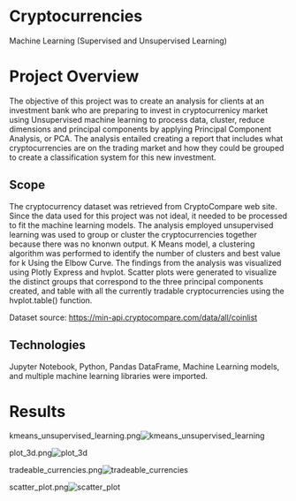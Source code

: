 # Cryptocurrencies
Machine Learning (Supervised and Unsupervised Learning)

# Project Overview
The objective of this project was to create an analysis for clients at an investment bank who are preparing to invest in cryptocurrenicy market using Unsupervised machine learning to process data, cluster, reduce dimensions and principal components by applying Principal Component Analysis, or PCA. The analysis entailed creating a report that includes what cryptocurrencies are on the trading market and how they could be grouped to create a classification system for this new investment.

## Scope 
The cryptocurrency dataset was retrieved from CryptoCompare web site. Since the data used for this project was not ideal, it needed to be processed to fit the machine learning models. The analysis employed unsupervised learning was used to group or cluster the cryptocurrencies together because there was no knonwn output. K Means model, a clustering algorithm was performed to identify the number of clusters and best value for k Using the Elbow Curve. The findings from the analysis was visualized using Plotly Express and hvplot. Scatter plots were generated to visualize the distinct groups that correspond to the three principal components created, and table with all the currently tradable cryptocurrencies using the hvplot.table() function.

Dataset source: https://min-api.cryptocompare.com/data/all/coinlist


## Technologies
Jupyter Notebook, Python, Pandas DataFrame, Machine Learning models, and multiple machine learning libraries were imported.

# Results

kmeans_unsupervised_learning.png![kmeans_unsupervised_learning](https://user-images.githubusercontent.com/80140082/125209098-5f0c5380-e24b-11eb-8580-f97b7e0f58c6.png)



plot_3d.png![plot_3d](https://user-images.githubusercontent.com/80140082/125292861-b952f600-e2d7-11eb-8611-ca2102ff6205.png)



tradeable_currencies.png![tradeable_currencies](https://user-images.githubusercontent.com/80140082/125209214-3173da00-e24c-11eb-8181-e82993be3cfc.png)


scatter_plot.png![scatter_plot](https://user-images.githubusercontent.com/80140082/125292270-274aed80-e2d7-11eb-9e95-83720242e44f.png)


